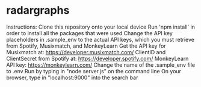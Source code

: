 # radargraphs

Instructions:
Clone this repository onto your local device
Run 'npm install' in order to install all the packages that were used
Change the API key placeholders in .sample_env to the actual API keys, which you must retrieve from Spotify, Musixmatch, and MonkeyLearn
Get the API key for Musixmatch at: https://developer.musixmatch.com/
ClientID and ClientSecret from Spotify at: https://developer.spotify.com/
MonkeyLearn API key: https://monkeylearn.com/
Change the name of the .sample_env file to .env
Run by typing in "node server.js" on the command line
On your browser, type in "localhost:9000" into the search bar
